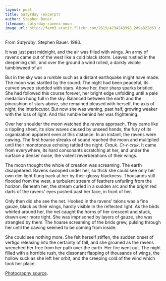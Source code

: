 ```yaml
---
layout: post
title: Satyrday (excerpt)
author: Stephen Bauer
filename: satyrday-ravens-moon
image_url: http://farm3.static.flickr.com/2619/4234243998_2d9a822d63_z.jpg
---
```


From _Satyrday_.  Stephen Bauer.  1980.

It was just past midnight, and the air was filled with wings.  An army
of ravens came out of the west like a cold black storm.  Leaves
rustled in the deepening chill, and over the ground a wind rolled, a
darkly visible tumbleweed of air

But in the sky was a rumble such as a distant earthquake might have
made.  The moon was startled by the sound.  The night had been
peaceful, its curved sweep studded with stars.  Above her, their sharp
sparks bristled.  She had followed this course forever, her bright
edge unfolding until a pale medallion hung full in the sky.  Balanced
between the earth and the pincushion of stars above, she remained
pleased with herself, the axis of night, the interlocutor.  But now
she was waning, past half, growing weaker with the loss of light.  And
this rumble behind her was frightening.

Over her shoulder the moon watched the ravens approach.  They came
like a rippling sheet, its slow waves caused by unseed hands, the fury
of its organization apparent even at this distance.  In an instant,
the ravens were cawing.  The first hoarse streaks of sound reached the
moon and mulitplied until their monotonous echoing rattled the night.
_Crauk_.  _Cr-r-cruk_.  It came from everywhere, its hard consonants
scratching at her, and under the surface a denser noise, the violent
reverberations of their wings.

The moon thought the whole of creation was screaming.  The earth
disappeared.  Ravens swooped under her, so thick she could see only
her own dim light flung back at her by their glossy blackness.
Thousands still flooded from the west, a turbulent stream of feathers
unfurling from the horizon.  Beneath her, the stream curled in a
sudden arc and the bright red darts of the ravens' eyes pushed past
her face, in front of her.

Only then did she see the net.  Hooked in the ravens' talons was a
fine gauze, black as their wings, hardly visible in the reflected
light.  As the birds whirled around her, the net caught the horns of
her crescent and stuck, drawn ever more tight.  She was imprisoned by
layers of gauze, she was strangled by them.  The hoarse screaming of
the brids grew, pulsing through her until the cawing seemed to be
coming from inside.

She could see nothing more.  She felt herself stiffen, the sudden
onset of vertigo releasing into the certainty of fall, and she groaned
as the ravens wrenched her free from her path over the earth.  Her
fire went out.  The night filled with a horrible rush, the dissonant
flapping of thousands of wings, the hollow suck as she left her orbit,
and the creeping cold of the wind which took her place.

[Photography source](http://www.flickr.com/photos/32479006@N08/4234243998/).